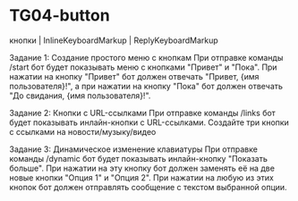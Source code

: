# TG04-button
 кнопки | InlineKeyboardMarkup | ReplyKeyboardMarkup

Задание 1: Создание простого меню с кнопкам
При отправке команды /start бот будет показывать меню с кнопками "Привет" и "Пока".
При нажатии на кнопку "Привет" бот должен отвечать "Привет, {имя пользователя}!", а при нажатии на кнопку 
"Пока" бот должен отвечать "До свидания, {имя пользователя}!".

Задание 2: Кнопки с URL-ссылками
При отправке команды /links бот будет показывать инлайн-кнопки с URL-ссылками. 
Создайте три кнопки с ссылками на новости/музыку/видео

Задание 3: Динамическое изменение клавиатуры
При отправке команды /dynamic бот будет показывать инлайн-кнопку "Показать больше".
При нажатии на эту кнопку бот должен заменять её на две новые кнопки "Опция 1" и "Опция 2". 
При нажатии на любую из этих кнопок бот должен отправлять сообщение с текстом выбранной опции.
